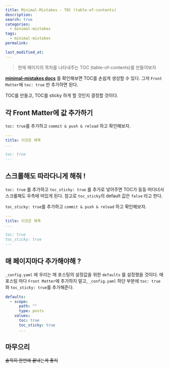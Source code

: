 ```yaml
---
title: Minimal-Mistakes - TOC (table-of-contents)
description:
search: true
categories:
  - minimal-mistakes
tags:
  - minimal-mistakes
permalink:

last_modified_at:
---
```


> 현재 페이지의 목차를 나타내주는 TOC (table-of-contents)를 만들어보자

**[minimal-mistakes docs](https://mmistakes.github.io/minimal-mistakes/docs/layouts/#table-of-contents)** 를 확인해보면 TOC를 손쉽게 생성할 수 있다. 그저 `Front Matter`에 `toc: true` 만 추가하면 된다.

TOC를 만들고, TOC를 sticky 하게 할 것인지 결정할 것이다.

## 각 Front Matter에 값 추가하기

`toc: true`를 추가하고 `commit & push & reload` 하고 확인해보자.

```yaml
---
title: 이것은 제목
...

toc: true
---
```


## 스크롤해도 따라다니게 해줘 !

`toc: true` 를 추가하고 `toc_sticky: true` 를 추가로 넣어주면 TOC가 둥둥 떠다녀서 스크롤해도 우측에 떠있게 된다. 참고로 `toc_sticky`의 default 값은 `false` 라고 한다.

`toc_sticky: true`를 추가하고 `commit & push & reload` 하고 확인해보자.

```yaml
---
title: 이것은 제목
...

toc: true
toc_sticky: true
---
```

## 매 페이지마다 추가해야해 ?

`_config.yaml` 에 우리는 매 포스팅의 설정값을 위한 `defaults` 를 설정했을 것이다. 매 포스팅 마다 `Front Matter`에 추가하지 말고, `_config.yaml` 하단 부분에 `toc: true` 와 `toc_sticky: true`를 추가해준다.

```yaml
defaults:
  - scope:
      path: ""
      type: posts
    values:
      toc: true
      toc_sticky: true
      ...
```


## 마무으리

~~솔직히 한번에 끝내는게 좋지~~
